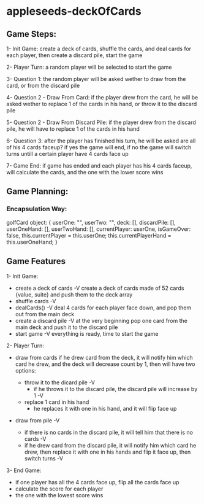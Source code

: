 # appleseeds-deckOfCards

## Game Steps:

1- Init Game:
create a deck of cards, shuffle the cards, and deal cards for each player, then create a discard pile, start the game

2- Player Turn:
a random player will be selected to start the game

3- Question 1:
the random player will be asked wether to draw from the card, or from the discard pile

4- Question 2 - Draw From Card:
if the player drew from the card, he will be asked wether to replace 1 of the cards in his hand, or throw it to the discard pile

5- Question 2 - Draw From Discard Pile:
if the player drew from the discard pile, he will have to replace 1 of the cards in his hand

6- Question 3:
after the player has finished his turn, he will be asked are all of his 4 cards faceup? if yes the game will end, if no the game will switch turns untill a certain player have 4 cards face up

7- Game End:
if game has ended and each player has his 4 cards faceup, will calculate the cards, and the one with the lower score wins

## Game Planning:

### Encapsulation Way:

golfCard object: {
userOne: "",
userTwo: "",
deck: [],
discardPile: [],
userOneHand: [],
userTwoHand: [],
currentPlayer: userOne,
isGameOver: false,
this.currentPlayer = this.userOne;
this.currentPlayerHand = this.userOneHand;
}

## Game Features

1- Init Game:

- create a deck of cards -V
  create a deck of cards made of 52 cards {value, suite} and push them to the deck array
- shuffle cards -V
- dealCards() -V
  deal 4 cards for each player face down, and pop them out from the main deck
- create a discard pile -V
  at the very beginning pop one card from the main deck and push it to the discard pile
- start game -V
  everything is ready, time to start the game

2- Player Turn:

- draw from cards
  if he drew card from the deck, it will notify him which card he drew, and the deck will decrease count by 1, then will have two options:
  - throw it to the dicard pile -V
    - if he throws it to the discard pile, the discard pile will increase by 1 -V
  - replace 1 card in his hand
    - he replaces it with one in his hand, and it will flip face up

- draw from pile -V
  - if there is no cards in the discard pile, it will tell him that there is no cards -V
  - if he drew card from the discard pile, it will notify him which card he drew, then replace it with one in his hands and flip it face up, then switch turns -V

3- End Game:

- if one player has all the 4 cards face up, flip all the cards face up
- calculate the score for each player
- the one with the lowest score wins